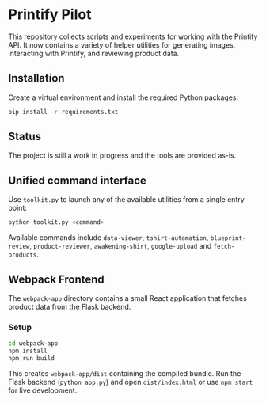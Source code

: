 # Printify Pilot

This repository collects scripts and experiments for working with the Printify API.  It now contains a variety of helper utilities for generating images, interacting with Printify, and reviewing product data.

## Installation

Create a virtual environment and install the required Python packages:

```bash
pip install -r requirements.txt
```

## Status

The project is still a work in progress and the tools are provided as-is.

## Unified command interface

Use `toolkit.py` to launch any of the available utilities from a single entry
point:

```bash
python toolkit.py <command>
```

Available commands include `data-viewer`, `tshirt-automation`,
`blueprint-review`, `product-reviewer`, `awakening-shirt`,
`google-upload` and `fetch-products`.

## Webpack Frontend

The `webpack-app` directory contains a small React application that fetches
product data from the Flask backend.

### Setup

```bash
cd webpack-app
npm install
npm run build
```

This creates `webpack-app/dist` containing the compiled bundle. Run the Flask
backend (`python app.py`) and open `dist/index.html` or use `npm start` for
live development.
